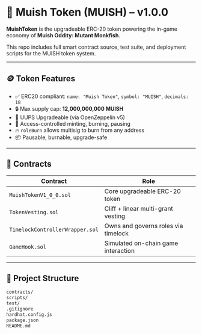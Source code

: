 # 🧠 Muish Token (MUISH) – v1.0.0

**MuishToken** is the upgradeable ERC-20 token powering the in-game economy of **Muish Oddity: Mutant Monkfish**.

This repo includes full smart contract source, test suite, and deployment scripts for the MUISH token system.

---

## 🪙 Token Features

- ✅ ERC20 compliant: `name: "Muish Token"`, `symbol: "MUISH"`, `decimals: 18`
- 🔒 Max supply cap: **12,000,000,000 MUISH**
- 🔁 UUPS Upgradeable (via OpenZeppelin v5)
- 🔐 Access-controlled minting, burning, pausing
- 🔥 `roleBurn` allows multisig to burn from any address
- 📦 Pausable, burnable, upgrade-safe

---

## 📜 Contracts

| Contract | Role |
|---------|------|
| `MuishTokenV1_0_0.sol` | Core upgradeable ERC-20 token |
| `TokenVesting.sol` | Cliff + linear multi-grant vesting |
| `TimelockControllerWrapper.sol` | Owns and governs roles via timelock |
| `GameHook.sol` | Simulated on-chain game interaction |

---

## 📂 Project Structure

```bash
contracts/
scripts/
test/
.gitignore
hardhat.config.js
package.json
README.md

